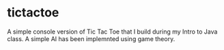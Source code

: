 # tictactoe
A simple console version of Tic Tac Toe that I build during my Intro to Java class.  A simple AI has been implemnted using game theory.  
